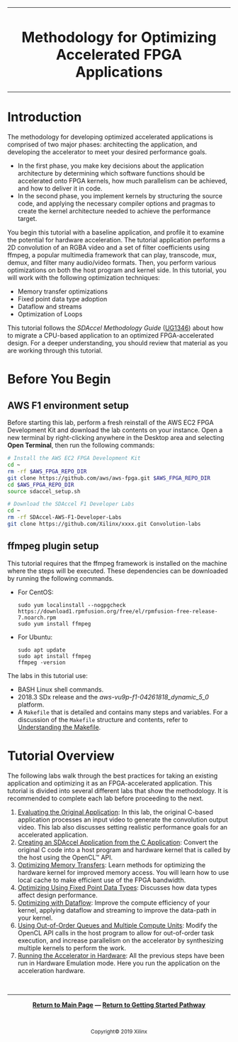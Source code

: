 
<table>
<tr>
 <td align="center"><h1>Methodology for Optimizing Accelerated FPGA Applications
 </td>
 </tr>
</table>

# Introduction

The methodology for developing optimized accelerated applications is comprised of two major phases: architecting the application, and developing the accelerator to meet your desired performance goals.

* In the first phase, you make key decisions about the application architecture by determining which software functions should be accelerated onto FPGA kernels, how much parallelism can be achieved, and how to deliver it in code.
* In the second phase, you implement kernels by structuring the source code, and applying the necessary compiler options and pragmas to create the kernel architecture needed to achieve the performance target.

You begin this tutorial with a baseline application, and profile it to examine the potential for hardware acceleration. The tutorial application performs a 2D convolution of an RGBA video and a set of filter coefficients using ffmpeg, a popular multimedia framework that can play, transcode, mux, demux, and filter many audio/video formats. Then, you perform various optimizations on both the host program and kernel side. In this tutorial, you will work with the following optimization techniques:

* Memory transfer optimizations
* Fixed point data type adoption
* Dataflow and streams
* Optimization of Loops

This tutorial follows the *SDAccel Methodology Guide* ([UG1346](https://www.xilinx.com/support/documentation/sw_manuals/xilinx2019_1/ug1346-sdaccel-methodology-guide.pdf)) about how to migrate a CPU-based application to an optimized FPGA-accelerated design. For a deeper understanding, you should review that material as you are working through this tutorial.

# Before You Begin

## AWS F1 environment setup

Before starting this lab, perform a fresh reinstall of the AWS EC2 FPGA Development Kit and download the lab contents on your instance. Open a new terminal by right-clicking anywhere in the Desktop area and selecting **Open Terminal**, then run the following commands:

```bash  
# Install the AWS EC2 FPGA Development Kit
cd ~
rm -rf $AWS_FPGA_REPO_DIR
git clone https://github.com/aws/aws-fpga.git $AWS_FPGA_REPO_DIR  
cd $AWS_FPGA_REPO_DIR                                         
source sdaccel_setup.sh

# Download the SDAccel F1 Developer Labs
cd ~
rm -rf SDAccel-AWS-F1-Developer-Labs
git clone https://github.com/Xilinx/xxxx.git Convolution-labs
```



## ffmpeg plugin setup

This tutorial requires that the ffmpeg framework is installed on the machine where the steps will be executed. These dependencies can be downloaded by running the following commands.

* For CentOS:

   ```
   sudo yum localinstall --nogpgcheck https://download1.rpmfusion.org/free/el/rpmfusion-free-release-7.noarch.rpm
   sudo yum install ffmpeg
   ```

* For Ubuntu:

   ```
   sudo apt update
   sudo apt install ffmpeg
   ffmpeg -version
  ```

The labs in this tutorial use:

* BASH Linux shell commands.
* 2018.3 SDx release and the *aws-vu9p-f1-04261818_dynamic_5_0* platform.
* A `Makefile` that is detailed and contains many steps and variables. For a discussion of the `Makefile` structure and contents, refer to [Understanding the Makefile](./HowToRunTutorial.md).


# Tutorial Overview

The following labs walk through the best practices for taking an existing application and optimizing it as an FPGA-accelerated application. This tutorial is divided into several different labs that show the methodology. It is recommended to complete each lab before proceeding to the next.

1. [Evaluating the Original Application](RunOriginalCode.md): In this lab, the original C-based application processes an input video to generate the convolution output video. This lab also discusses setting realistic performance goals for an accelerated application.
2. [Creating an SDAccel Application from the C Application](baseline.md): Convert the original C code into a host program and hardware kernel that is called by the host using the OpenCL™ API.
3. [Optimizing Memory Transfers](localbuf.md): Learn methods for optimizing the hardware kernel for improved memory access. You will learn how to use local cache to make efficient use of the FPGA bandwidth.
4. [Optimizing Using Fixed Point Data Types](fixedtype.md): Discusses how data types affect design performance.
5. [Optimizing with Dataflow](dataflow.md): Improve the compute efficiency of your kernel, applying dataflow and streaming to improve the data-path in your kernel.
6. [Using Out-of-Order Queues and Multiple Compute Units](multi-CU.md): Modify the OpenCL API calls in the host program to allow for out-of-order task execution, and increase parallelism on the accelerator by synthesizing multiple kernels to perform the work.
7. [Running the Accelerator in Hardware](RunOnHardware.md): All the previous steps have been run in Hardware Emulation mode. Here you run the application on the acceleration hardware.

</br>
<hr/>
<p align= center><b><a href="/README.md">Return to Main Page</a> — <a href="/docs/sdaccel-getting-started/">Return to Getting Started Pathway</a></b></p>
</br>
<p align="center"><sup>Copyright&copy; 2019 Xilinx</sup></p>
